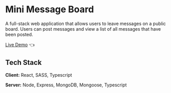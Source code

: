 # Mini Message Board

A full-stack web application that allows users to leave messages on a public board. Users can post messages and view a list of all messages that have been posted.

[Live Demo](https://messageboard-ks.onrender.com) :point_left:

## Tech Stack

**Client:** React, SASS, Typescript

**Server:** Node, Express, MongoDB, Mongoose, Typescript
